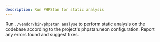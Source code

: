 ```yaml
---
description: Run PHPStan for static analysis
---
```


Run `./vendor/bin/phpstan analyse` to perform static analysis on the codebase according to the project's phpstan.neon configuration. Report any errors found and suggest fixes.
